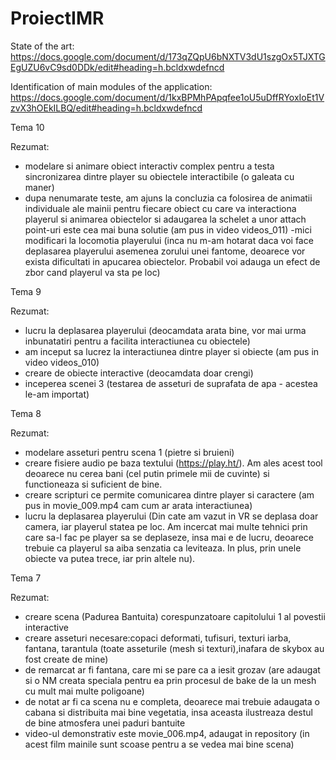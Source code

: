 # ProiectIMR

State of the art: https://docs.google.com/document/d/173qZQpU6bNXTV3dU1szgOx5TJXTGEgUZU6vC9sd0DDk/edit#heading=h.bcldxwdefncd

Identification of main modules of the application: https://docs.google.com/document/d/1kxBPMhPApqfee1oU5uDffRYoxIoEt1VzvX3hOEkILBQ/edit#heading=h.bcldxwdefncd

Tema 10

Rezumat:
- modelare si animare obiect interactiv complex pentru a testa sincronizarea dintre player su obiectele interactibile (o galeata cu maner)
- dupa nenumarate teste, am ajuns la concluzia ca folosirea de animatii individuale ale mainii pentru fiecare obiect cu care va interactiona playerul si animarea obiectelor si adaugarea la schelet a unor attach point-uri este cea mai buna solutie (am pus in video videos_011)
-mici modificari la locomotia playerului (inca nu m-am hotarat daca voi face deplasarea playerului asemenea zorului unei fantome, deoarece vor exista dificultati in apucarea obiectelor. Probabil voi adauga un efect de zbor cand playerul va sta pe loc)


Tema 9

Rezumat:
- lucru la deplasarea playerului (deocamdata arata bine, vor mai urma inbunatatiri pentru a facilita interactiunea cu obiectele)
- am inceput sa lucrez la interactiunea dintre player si obiecte (am pus in video videos_010)
- creare de obiecte interactive (deocamdata doar crengi)
- inceperea scenei 3 (testarea de asseturi de suprafata de apa - acestea le-am importat)
 



Tema 8

Rezumat:
- modelare asseturi pentru scena 1 (pietre si bruieni)
- creare fisiere audio pe baza textului (https://play.ht/). Am ales acest tool deoarece nu cerea bani (cel putin primele mii de cuvinte) si functioneaza si suficient de bine.
- creare scripturi ce permite comunicarea dintre player si caractere (am pus in movie_009.mp4 cam cum ar arata interactiunea)
- lucru la deplasarea playerului (Din cate am vazut in VR se deplasa doar camera, iar playerul statea pe loc. Am incercat mai multe tehnici prin care sa-l fac pe player sa se deplaseze, insa mai e de lucru, deoarece trebuie ca playerul sa aiba senzatia ca leviteaza. In plus, prin unele obiecte va putea trece, iar prin altele nu).
 
 
 
Tema 7

Rezumat:
- creare scena (Padurea Bantuita) corespunzatoare capitolului 1 al povestii interactive
- creare asseturi necesare:copaci deformati, tufisuri, texturi iarba, fantana, tarantula (toate asseturile (mesh si texturi),inafara de skybox au fost create de mine)
- de remarcat ar fi fantana, care mi se pare ca a iesit grozav (are adaugat si o NM creata speciala pentru ea prin procesul de bake de la un mesh cu mult mai multe poligoane)
- de notat ar fi ca scena nu e completa, deoarece mai trebuie adaugata o cabana si distribuita mai bine vegetatia, insa aceasta ilustreaza destul de bine atmosfera unei paduri bantuite
- video-ul demonstrativ este movie_006.mp4, adaugat in repository (in acest film mainile sunt scoase pentru a se vedea mai bine scena)
